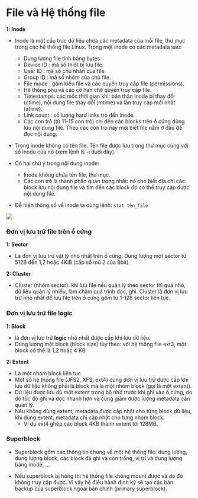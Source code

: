 # File và Hệ thống file

**1: Inode**
- Inode là một cấu trúc dữ liệu chứa các metadata của mỗi file, thư mục trong các hệ thống file Linux. Trong một inode có các metadata sau:
  - Dung lượng file tính bằng bytes.
  - Device ID : mã số thiết bị lưu file.
  - User ID : mã số chủ nhân của file.
  - Group ID.: mã số nhóm của chủ file.
  - File mode : gồm kiểu file và các quyền truy cập file (permissions).
  - Hệ thống phụ và các cờ hạn chế quyền truy cập file.
  - Timestamps: các mốc thời gian khi: bản thân inode bị thay đổi (ctime), nội dung file thay đổi (mtime) và lần truy cập mới nhất (atime).
  - Link count : số lượng hard links trỏ đến inode.
  - Các con trỏ (từ 11-15 con trỏ) chỉ đến các blocks trên ổ cứng dùng lưu nội dung file. Theo các con trỏ này mới biết file nằm ở đâu để đọc nội dung.
- Trong inode không có tên file. Tên file được lưu trong thư mục cùng với số inode của nó (xem lệnh ls -i dưới đây).
- Có hai chú ý trong nội dung inode:

  - Inode không chứa tên file, thư mục.
  - Các con trỏ là thành phần quan trọng nhất: nó cho biết địa chỉ các block lưu nội dung file và tìm đến các block đó có thể truy cập được nội dung file.

- Để hiện thông số về inode ta dùng lệnh: ``stat tên_file``

![](https://www.slashroot.in/sites/default/files/inode%20structure%20of%20a%20directory.png)  

### Đơn vị lưu trữ file trên ổ cứng
**1: Sector**
- Là đơn vị lưu trữ vật lý nhỏ nhất trên ổ cứng. Dung lượng một sector từ 512B đến 1,2 hoặc 4KiB (cấp số mũ 2 của 8bit).

**2: Cluster**
- Cluster (nhóm sector): khi lưu file nếu quản lý theo sector thì quá nhỏ, dữ liệu quản lý nhiều, làm chậm quá trình đọc, ghi. Cluster là đơn vị lưu trữ nhỏ nhất để lưu file trên ổ cứng gồm từ 1-128 sector liên tục.

### Đơn vị lưu trữ file logic
**1: Block**
- là đơn vị lưu trữ **logic** nhỏ nhất được cấp khi lưu dữ liệu.
- Dung lượng một block (block size) tùy theo: với hệ thống file ext3, một block có thể là 1,2 hoặc 4 KB

**2: Extent** 
- Là một nhóm block liên tục.
- Một số hệ thống file (JFS2, XFS, ext4) dùng đơn vị lưu trữ được cấp khi lưu dữ liệu không phải là block mà là một nhóm block (gọi là một extent).
- Dữ liệu được lưu đủ một extent trong bộ nhớ trước khi ghi vào ổ cứng, do đó tốc độ ghi và đọc nhanh hơn và cũng giảm được lượng metadata cần quản lý. 
- Nếu không dùng extent, metadata được cập nhật cho từng block dữ liệu, khi dùng extent, metadata chỉ cập nhật cho từng nhóm block.
  - Ví dụ ext4 ghép các block 4KB thành extent tới 128MB.

### Superblock

- Superblock gồm các thông tin chung về một hệ thống file: dung lượng, dung lượng block, các block đã ghi và còn trống, vị trí và dung lượng bảng inode, …

- Nếu superblock bị hỏng thì hệ thống file không mount được và do đó không truy cập được. Vì vậy hệ điều hành định kỳ sẽ tạo các bản backup của superblock ngoài bản chính (primary superblock).
